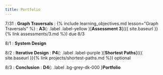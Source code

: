 ```yaml
---
title: Portfolio
---
```


7/31
: **Graph Traversals**
: {% include learning_objectives.md lesson="Graph Traversals" %}
: **A3**{: .label .label-yellow }[**Assessment 3**]({{ site.baseurl }}{% link assessments/3.md %}) due 8/3

8/1
: **System Design**

8/2
: **Iterative Design**
: **P4**{: .label .label-purple }[**Shortest Paths**]({{ site.baseurl }}{% link projects/shortest-paths.md %}) optional

8/3
: **Conclusion**
: **D4**{: .label .bg-grey-dk-000 }**Portfolio**

